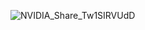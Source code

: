 ![NVIDIA_Share_Tw1SIRVUdD](https://github.com/redjacketKR/rotorflight-pid-aide/assets/37834299/6b56e71d-f4b5-4b8e-a1b9-6fdc815766ae)
